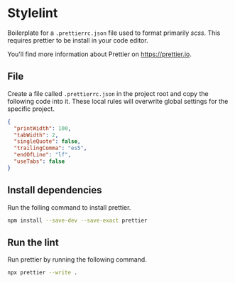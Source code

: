# Stylelint

Boilerplate for a `.prettierrc.json` file used to format primarily _scss_. This requires prettier to be install in your code editor.

You'll find more information about Prettier on https://prettier.io.

## File

Create a file called `.prettierrc.json` in the project root and copy the following code into it. These local rules will overwrite global settings for the specific project.

```json
{
  "printWidth": 100,
  "tabWidth": 2,
  "singleQuote": false,
  "trailingComma": "es5",
  "endOfLine": "lf",
  "useTabs": false
}
```

## Install dependencies

Run the folling command to install prettier.

```bash
npm install --save-dev --save-exact prettier
```

## Run the lint

Run prettier by running the following command.

```bash
npx prettier --write .
```
